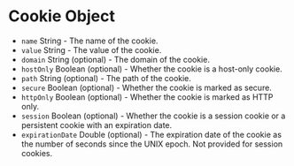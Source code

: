 # Cookie Object

- `name` String - The name of the cookie.
- `value` String - The value of the cookie.
- `domain` String (optional) - The domain of the cookie.
- `hostOnly` Boolean (optional) - Whether the cookie is a host-only cookie.
- `path` String (optional) - The path of the cookie.
- `secure` Boolean (optional) - Whether the cookie is marked as secure.
- `httpOnly` Boolean (optional) - Whether the cookie is marked as HTTP only.
- `session` Boolean (optional) - Whether the cookie is a session cookie or a persistent
  cookie with an expiration date.
- `expirationDate` Double (optional) - The expiration date of the cookie as
  the number of seconds since the UNIX epoch. Not provided for session
  cookies.
